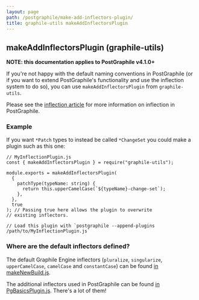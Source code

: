 ```yaml
---
layout: page
path: /postgraphile/make-add-inflectors-plugin/
title: graphile-utils makeAddInflectorsPlugin
---
```


## makeAddInflectorsPlugin (graphile-utils)

**NOTE: this documentation applies to PostGraphile v4.1.0+**

If you're not happy with the default naming conventions in PostGraphile (or if you
want to extend PostGraphile's functionality and use the inflection system to do
so), you can use `makeAddInflectorsPlugin` from `graphile-utils`.

Please see the [inflection article](/postgraphile/inflection/) for more information
on inflection in PostGraphile.

### Example

If you want `*Patch` types to instead be called `*ChangeSet`
you could make a plugin such as this one:

```js{5-7}
// MyInflectionPlugin.js
const { makeAddInflectorsPlugin } = require("graphile-utils");

module.exports = makeAddInflectorsPlugin(
  {
    patchType(typeName: string) {
      return this.upperCamelCase(`${typeName}-change-set`);
    },
  },
  true
); // Passing true here allows the plugin to overwrite
// existing inflectors.

// Load this plugin with `postgraphile --append-plugins /path/to/MyInflectionPlugin.js`
```

### Where are the default inflectors defined?

The default Graphile Engine inflectors (`pluralize`, `singularize`,
`upperCamelCase`, `camelCase` and `constantCase`) can be found
[in makeNewBuild.js](https://github.com/graphile/graphile-engine/blob/6b0cb9e4e91050c98f1a9c62b73e3613a6c78f09/packages/graphile-build/src/makeNewBuild.js#L811-L815).

The additional inflectors used in PostGraphile can be found [in
PgBasicsPlugin.js](https://github.com/graphile/graphile-engine/blob/6b0cb9e4e91050c98f1a9c62b73e3613a6c78f09/packages/graphile-build-pg/src/plugins/PgBasicsPlugin.js#L296-L699).
There's a lot of them!
